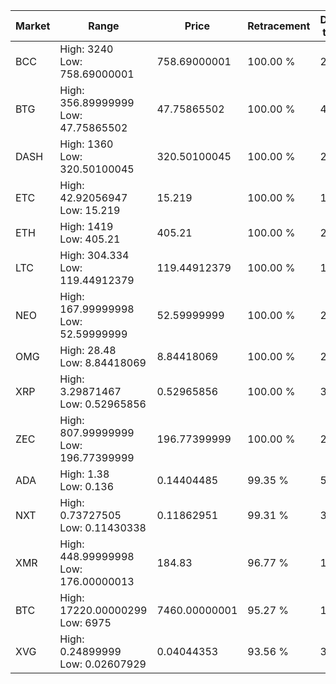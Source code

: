 | Market | Range | Price| Retracement | Doubles to 50% |
| --- | --- | --- | --- | --- |
| BCC | High: 3240<br />Low: 758.69000001 | 758.69000001 | 100.00 % | 2.64 |
| BTG | High: 356.89999999<br />Low: 47.75865502 | 47.75865502 | 100.00 % | 4.24 |
| DASH | High: 1360<br />Low: 320.50100045 | 320.50100045 | 100.00 % | 2.62 |
| ETC | High: 42.92056947<br />Low: 15.219 | 15.219 | 100.00 % | 1.91 |
| ETH | High: 1419<br />Low: 405.21 | 405.21 | 100.00 % | 2.25 |
| LTC | High: 304.334<br />Low: 119.44912379 | 119.44912379 | 100.00 % | 1.77 |
| NEO | High: 167.99999998<br />Low: 52.59999999 | 52.59999999 | 100.00 % | 2.10 |
| OMG | High: 28.48<br />Low: 8.84418069 | 8.84418069 | 100.00 % | 2.11 |
| XRP | High: 3.29871467<br />Low: 0.52965856 | 0.52965856 | 100.00 % | 3.61 |
| ZEC | High: 807.99999999<br />Low: 196.77399999 | 196.77399999 | 100.00 % | 2.55 |
| ADA | High: 1.38<br />Low: 0.136 | 0.14404485 | 99.35 % | 5.26 |
| NXT | High: 0.73727505<br />Low: 0.11430338 | 0.11862951 | 99.31 % | 3.59 |
| XMR | High: 448.99999998<br />Low: 176.00000013 | 184.83 | 96.77 % | 1.69 |
| BTC | High: 17220.00000299<br />Low: 6975 | 7460.00000001 | 95.27 % | 1.62 |
| XVG | High: 0.24899999<br />Low: 0.02607929 | 0.04044353 | 93.56 % | 3.40 |
